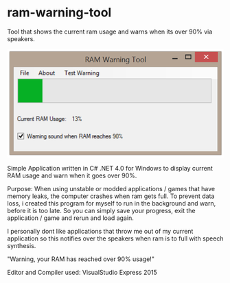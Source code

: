 # ram-warning-tool
Tool that shows the current ram usage and warns when its over 90% via speakers.

![Image of ram-warning-tool](https://raw.githubusercontent.com/zQQp/ram-warning-tool/master/screenshot.PNG)

Simple Application written in C# .NET 4.0 for Windows to display current RAM usage and warn when it goes over 90%.

Purpose:
When using unstable or modded applications / games that have memory leaks, the computer crashes when ram gets full.
To prevent data loss, i created this program for myself to run in the background and warn, before it is too late.
So you can simply save your progress, exit the application / game and rerun and load again.

I personally dont like applications that throw me out of my current application so this notifies over the speakers when ram is to full with speech synthesis.

"Warning, your RAM has reached over 90% usage!"

Editor and Compiler used: VisualStudio Express 2015
